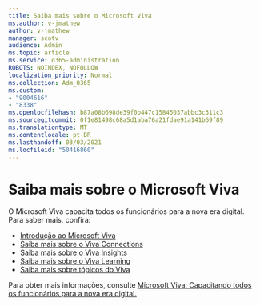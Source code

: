 ```yaml
---
title: Saiba mais sobre o Microsoft Viva
ms.author: v-jmathew
author: v-jmathew
manager: scotv
audience: Admin
ms.topic: article
ms.service: o365-administration
ROBOTS: NOINDEX, NOFOLLOW
localization_priority: Normal
ms.collection: Adm_O365
ms.custom:
- "9004616"
- "8338"
ms.openlocfilehash: b87a08b698de39f0b447c15845037abbc3c311c3
ms.sourcegitcommit: 0f1e81498c68a5d1aba76a21fdae91a141b69f89
ms.translationtype: MT
ms.contentlocale: pt-BR
ms.lasthandoff: 03/03/2021
ms.locfileid: "50416860"
---
```

# <a name="learn-about-microsoft-viva"></a>Saiba mais sobre o Microsoft Viva

O Microsoft Viva capacita todos os funcionários para a nova era digital. Para saber mais, confira:

- [Introdução ao Microsoft Viva](https://www.microsoft.com/microsoft-viva/overview)
- [Saiba mais sobre o Viva Connections](https://aka.ms/VivaConnectionsBlog/)
- [Saiba mais sobre o Viva Insights](https://aka.ms/VivaInsightsBlog)
- [Saiba mais sobre o Viva Learning](https://aka.ms/VivaLearningBlog)
- [Saiba mais sobre tópicos do Viva](https://aka.ms/viva/topics/blog)

Para obter mais informações, consulte [Microsoft Viva: Capacitando todos os funcionários para a nova era digital.](https://www.microsoft.com/microsoft-365/blog/2021/02/04/microsoft-viva-empowering-every-employee-for-the-new-digital-age/)
